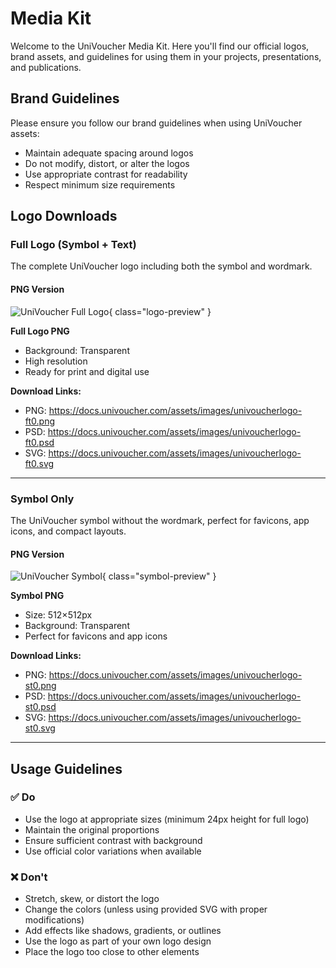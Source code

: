 # Media Kit

Welcome to the UniVoucher Media Kit. Here you'll find our official logos, brand assets, and guidelines for using them in your projects, presentations, and publications.

## Brand Guidelines

Please ensure you follow our brand guidelines when using UniVoucher assets:

- Maintain adequate spacing around logos
- Do not modify, distort, or alter the logos
- Use appropriate contrast for readability
- Respect minimum size requirements

## Logo Downloads

### Full Logo (Symbol + Text)

The complete UniVoucher logo including both the symbol and wordmark.

#### PNG Version

![UniVoucher Full Logo](https://docs.univoucher.com/assets/images/univoucherlogo-ft0.png){ class="logo-preview" }

**Full Logo PNG**
- Background: Transparent
- High resolution
- Ready for print and digital use

**Download Links:**
- PNG: https://docs.univoucher.com/assets/images/univoucherlogo-ft0.png
- PSD: https://docs.univoucher.com/assets/images/univoucherlogo-ft0.psd  
- SVG: https://docs.univoucher.com/assets/images/univoucherlogo-ft0.svg

---

### Symbol Only

The UniVoucher symbol without the wordmark, perfect for favicons, app icons, and compact layouts.

#### PNG Version

![UniVoucher Symbol](https://docs.univoucher.com/assets/images/univoucherlogo-st0.png){ class="symbol-preview" }

**Symbol PNG**
- Size: 512×512px
- Background: Transparent
- Perfect for favicons and app icons

**Download Links:**
- PNG: https://docs.univoucher.com/assets/images/univoucherlogo-st0.png
- PSD: https://docs.univoucher.com/assets/images/univoucherlogo-st0.psd
- SVG: https://docs.univoucher.com/assets/images/univoucherlogo-st0.svg

---


## Usage Guidelines

### ✅ Do

- Use the logo at appropriate sizes (minimum 24px height for full logo)
- Maintain the original proportions
- Ensure sufficient contrast with background
- Use official color variations when available

### ❌ Don't

- Stretch, skew, or distort the logo
- Change the colors (unless using provided SVG with proper modifications)
- Add effects like shadows, gradients, or outlines
- Use the logo as part of your own logo design
- Place the logo too close to other elements
